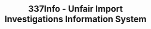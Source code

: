 ---
bigquery: https://console.cloud.google.com/bigquery?p=patents-public-data&d=usitc_investigations&page=dataset&project=sheets-management-319211
citation: US International Trade Commission 337Info Unfair Import Investigations Information
  System
contributors: US International Trade Comission
cost: None
description: US International Trade Commission 337Info Unfair Import Investigations
  Information System contains data on investigations done under Section 337. Section
  337 declares the infringement of certain statutory intellectual property rights
  and other forms of unfair competition in import trade to be unlawful practices.
  Most Section 337 investigations involve allegations of patent or registered trademark
  infringement.
documentation: FAQ and tutorial available on the site
last_edit: Mon, 04 Apr 2022 19:10:40 GMT
location: https://pubapps2.usitc.gov/337external/
maintained_by: US International Trade Comission
schema_fields: '[''teoReliefGranted'', ''internalRemand'', ''teoIdIssueDate'', ''aljAssigned'',
  ''markmanHearing'', ''finalIdOnViolationDue'', ''targetDate'', ''investigationTermDate'',
  ''scheduledEndDateEvidHear'', ''dateComplaintFiled'', ''currentActiveALJ'', ''publication_number'',
  ''id'', ''finalDetNoViolation'', ''dateOfPublicationFrNotice'', ''invUnfairAct'',
  ''reportingRequirements'', ''patentNumber'', ''cafcAppeals'', ''dateCreated'', ''issueDateOtherNonFinal'',
  ''ouiiAttorney'', ''gcAttorney'', ''teoProceedingInvolved'', ''docketNo'', ''investigationNo'',
  ''endDateMarkmanHearing'', ''scheduledStartDateEvidHear'', ''finalIdOnViolationIssue'',
  ''lastUpdated'', ''trademarkNumbers'', ''actualStartDateEvidHear'', ''patentNumbers'',
  ''teoIdDueDate'', ''complainant'', ''investigationType'', ''actualEndDateEvidHear'',
  ''respondent'', ''startDateMarkmanHearing'', ''htsNumbers'', ''ouiiParticipation'',
  ''currentStatus'', ''finalDetViolation'', ''copyrightNumbers'', ''title'']'
shortname: unfair_import_investigations
tags:
- import
- legal
- trade
timeframe: 2008-2021 (prior to 2008 downloadable as a JSON file)
title: 337Info - Unfair Import Investigations Information System
uuid: 2721f5ec-e599-4890-9265-9706719fc71e
---